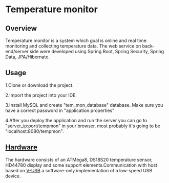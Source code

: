  # Temperature monitor
 ## Overview
Temperature monitor is a system which goal is online and real time 
monitoring and collecting temperature data. The web service on back-end/server 
side were developed using Spring Boot, Spring Security, Spring Data, JPA/Hibernate.
## Usage
1.Clone or download the project.

2.Import the project into your IDE.

3.Install MySQL and create "tem_mon_database" database. Make sure you have a 
correct password in "application.properties"

4.After you deploy the application and run the server you can go to "server_ip:port/tempmon" 
in your browser, most probably it's going to be "localhost:8080/tempmon".
## [Hardware](https://github.com/andrylviv/avr-tempmonusb)
The hardware consists of an ATMega8, DS18S20 temperature 
sensor, HD44780 display  and some support elements.Communication with host 
based on [V-USB](https://www.obdev.at/products/vusb/index.html) a 
software-only implementation of a low-speed USB 
device.